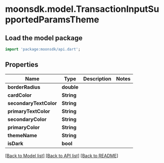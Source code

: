 # moonsdk.model.TransactionInputSupportedParamsTheme

## Load the model package
```dart
import 'package:moonsdk/api.dart';
```

## Properties
Name | Type | Description | Notes
------------ | ------------- | ------------- | -------------
**borderRadius** | **double** |  | 
**cardColor** | **String** |  | 
**secondaryTextColor** | **String** |  | 
**primaryTextColor** | **String** |  | 
**secondaryColor** | **String** |  | 
**primaryColor** | **String** |  | 
**themeName** | **String** |  | 
**isDark** | **bool** |  | 

[[Back to Model list]](../README.md#documentation-for-models) [[Back to API list]](../README.md#documentation-for-api-endpoints) [[Back to README]](../README.md)


